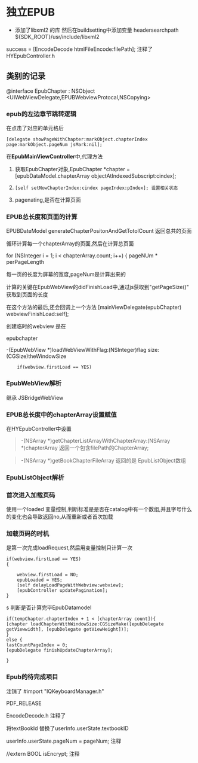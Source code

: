 # 独立EPUB
* 添加了libxml2 的库 然后在buildsetting中添加变量 headersearchpath
${SDK_ROOT}/usr/include/libxml2

success = [EncodeDecode htmlFileEncode:filePath]; 注释了 HYEpubController.h


## 类别的记录

@interface EpubChapter : NSObject <UIWebViewDelegate,EPUBWebviewProtocal,NSCopying>


### epub的左边章节跳转逻辑

在点击了对应的单元格后

```
[delegate showPageWithChapter:markObject.chapterIndex page:markObject.pageNum jsMark:nil];
```

在**EpubMainViewController**中,代理方法

1. 获取EpubChapter对象,EpubChapter *chapter = [epubDataModel.chapterArray objectAtIndexedSubscript:cindex];
2.     [self setNowChapterIndex:cindex pageIndex:pIndex]; 设置相关状态
3. pagenating,是否在计算页面


### EPUB总长度和页面的计算

EPUBDateModel generateChapterPositonAndGetTotolCount 返回总共的页面

循环计算每一个chapterArray的页面,然后在计算总页面

for (NSInteger i = 1; i < chapterArray.count; i++) {
	pageNUm * perPageLength

每一页的长度为屏幕的宽度,pageNum是计算出来的

计算的关键在EpubWebView的didFinishLoad中,通过js获取到"getPageSize()"
获取到页面的长度

在这个方法的最后,还会回调上一个方法 [mainViewDelegate(epubChapter) webviewFinishLoad:self];

创建临时的webview 是在

epubchapter

-(EpubWebView *)loadWebViewWithFlag:(NSInteger)flag size:(CGSize)theWindowSize

        if(webview.firstLoad == YES)


### EpubWebView解析 

继承 JSBridgeWebView


### EPUB总长度中的chapterArray设置赋值

在HYEpubController中设置

> -(NSArray *)getChapterListArrayWithChapterArray:(NSArray *)chapterArray
返回一个包含filePath的ChapterArray;

> -(NSArray *)getBookChapterFileArray
返回的是 EpubListObject数组

### EpubListObject解析


### 首次进入加载页码

使用一个loaded 变量控制,判断标准是是否在catalog中有一个数组,并且字号什么的变化也会导致返回no,从而重新或者首次加载

### 加载页码的时机

是第一次完成loadRequest,然后用变量控制只计算一次

```
if(webview.firstLoad == YES)
{
    
    webview.firstLoad = NO;
    epubLoaded = YES;
    [self delayLoadPageWithWebview:webview];
    [epubController updatePagination];
}
```
s
判断是否计算完毕EpubDatamodel 

```
if(tempChapter.chapterIndex + 1 < [chapterArray count]){
[chapter loadChapterWithWindowSize:CGSizeMake([epubDelegate getViewwidth], [epubDelegate getViewHeight])];
}
else {
lastCountPageIndex = 0;
[epubDelegate finishUpdateChapterArray];
    
}

```

### Epub的待完成项目

 注销了 #import "IQKeyboardManager.h"
 
 
 PDF_RELEASE


EncodeDecode.h 注释了

将textBookId 替换了userInfo.userState.textbookID

userInfo.userState.pageNum = pageNum; 注释

//extern BOOL isEncrypt; 注释



